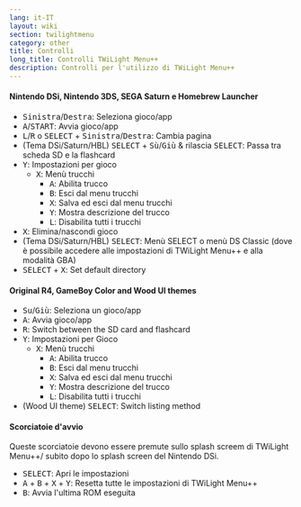 ```yaml
---
lang: it-IT
layout: wiki
section: twilightmenu
category: other
title: Controlli
long_title: Controlli TWiLight Menu++
description: Controlli per l'utilizzo di TWiLight Menu++
---
```


#### Nintendo DSi, Nintendo 3DS, SEGA Saturn e Homebrew Launcher
- <kbd>Sinistra</kbd>/<kbd>Destra</kbd>: Seleziona gioco/app
- <kbd class="face">A</kbd>/<kbd>START</kbd>: Avvia gioco/app
- <kbd class="l">L</kbd>/<kbd class="r">R</kbd> o <kbd>SELECT</kbd> + <kbd>Sinistra</kbd>/<kbd>Destra</kbd>: Cambia pagina
- (Tema DSi/Saturn/HBL) <kbd>SELECT</kbd> + <kbd>Sù</kbd>/<kbd>Giù</kbd> & rilascia <kbd>SELECT</kbd>: Passa tra scheda SD e la flashcard
- <kbd class="face">Y</kbd>: Impostazioni per gioco
    - <kbd class="face">X</kbd>: Menù trucchi
        - <kbd class="face">A</kbd>: Abilita trucco
        - <kbd class="face">B</kbd>: Esci dal menu trucchi
        - <kbd class="face">X</kbd>: Salva ed esci dal menu trucchi
        - <kbd class="face">Y</kbd>: Mostra descrizione del trucco
        - <kbd class="l">L</kbd>: Disabilita tutti i trucchi
- <kbd class="face">X</kbd>: Elimina/nascondi gioco
- (Tema DSi/Saturn/HBL) <kbd>SELECT</kbd>: Menù SELECT o menù DS Classic (dove è possibile accedere alle impostazioni di TWiLight Menu++ e alla modalità GBA)
- <kbd>SELECT</kbd> + <kbd class="face">X</kbd>: Set default directory

#### Original R4, GameBoy Color and Wood UI themes
- <kbd>Su</kbd>/<kbd>Giù</kbd>: Seleziona un gioco/app
- <kbd class="face">A</kbd>: Avvia gioco/app
- <kbd class="r">R</kbd>: Switch between the SD card and flashcard
- <kbd class="face">Y</kbd>: Impostazioni per Gioco
    - <kbd class="face">X</kbd>: Menù trucchi
        - <kbd class="face">A</kbd>: Abilita trucco
        - <kbd class="face">B</kbd>: Esci dal menu trucchi
        - <kbd class="face">X</kbd>: Salva ed esci dal menu trucchi
        - <kbd class="face">Y</kbd>: Mostra descrizione del trucco
        - <kbd class="l">L</kbd>: Disabilita tutti i trucchi
- (Wood UI theme) <kbd>SELECT</kbd>: Switch listing method

#### Scorciatoie d'avvio
Queste scorciatoie devono essere premute sullo splash screem di TWiLight Menu++/ subito dopo lo splash screen del Nintendo DSi.

- <kbd>SELECT</kbd>: Apri le impostazioni
- <kbd class="face">A</kbd> + <kbd class="face">B</kbd> + <kbd class="face">X</kbd> + <kbd class="face">Y</kbd>: Resetta tutte le impostazioni di TWiLight Menu++
- <kbd class="face">B</kbd>: Avvia l'ultima ROM eseguita
